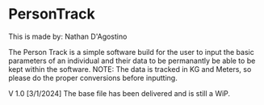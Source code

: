 # PersonTrack

This is made by:
Nathan D'Agostino

The Person Track is a simple software build for the user to input the basic parameters of an individual and their data to be permanantly be able to be kept within the software.
NOTE: The data is tracked in KG and Meters, so please do the proper conversions before inputting.

V 1.0 [3/1/2024]
The base file has been delivered and is still a WiP.
